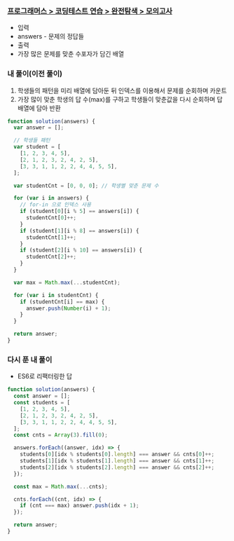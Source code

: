 ### [프로그래머스 > 코딩테스트 연습 > 완전탐색 > 모의고사](https://school.programmers.co.kr/learn/courses/30/lessons/42840)

-   입력
  -   answers - 문제의 정답들
-   출력
  -   가장 많은 문제를 맞춘 수포자가 담긴 배열

### 내 풀이(이전 풀이)

1. 학생들의 패턴을 미리 배열에 담아둔 뒤 인덱스를 이용해서 문제를 순회하며 카운트
2. 가장 많이 맞춘 학생의 답 수(max)를 구하고 학생들이 맞춘값을 다시 순회하며 답 배열에 담아 반환

```js
function solution(answers) {
  var answer = [];

  // 학생들 패턴
  var student = [
    [1, 2, 3, 4, 5],
    [2, 1, 2, 3, 2, 4, 2, 5],
    [3, 3, 1, 1, 2, 2, 4, 4, 5, 5],
  ];

  var studentCnt = [0, 0, 0]; // 학생별 맞춘 문제 수

  for (var i in answers) {
    // for-in 으로 인덱스 사용
    if (student[0][i % 5] == answers[i]) {
      studentCnt[0]++;
    }
    if (student[1][i % 8] == answers[i]) {
      studentCnt[1]++;
    }
    if (student[2][i % 10] == answers[i]) {
      studentCnt[2]++;
    }
  }

  var max = Math.max(...studentCnt);

  for (var i in studentCnt) {
    if (studentCnt[i] == max) {
      answer.push(Number(i) + 1);
    }
  }

  return answer;
}
```

### 다시 푼 내 풀이

-   ES6로 리팩터링한 답

```js
function solution(answers) {
  const answer = [];
  const students = [
    [1, 2, 3, 4, 5],
    [2, 1, 2, 3, 2, 4, 2, 5],
    [3, 3, 1, 1, 2, 2, 4, 4, 5, 5],
  ];
  const cnts = Array(3).fill(0);

  answers.forEach((answer, idx) => {
    students[0][idx % students[0].length] === answer && cnts[0]++;
    students[1][idx % students[1].length] === answer && cnts[1]++;
    students[2][idx % students[2].length] === answer && cnts[2]++;
  });

  const max = Math.max(...cnts);

  cnts.forEach((cnt, idx) => {
    if (cnt === max) answer.push(idx + 1);
  });

  return answer;
}
```

